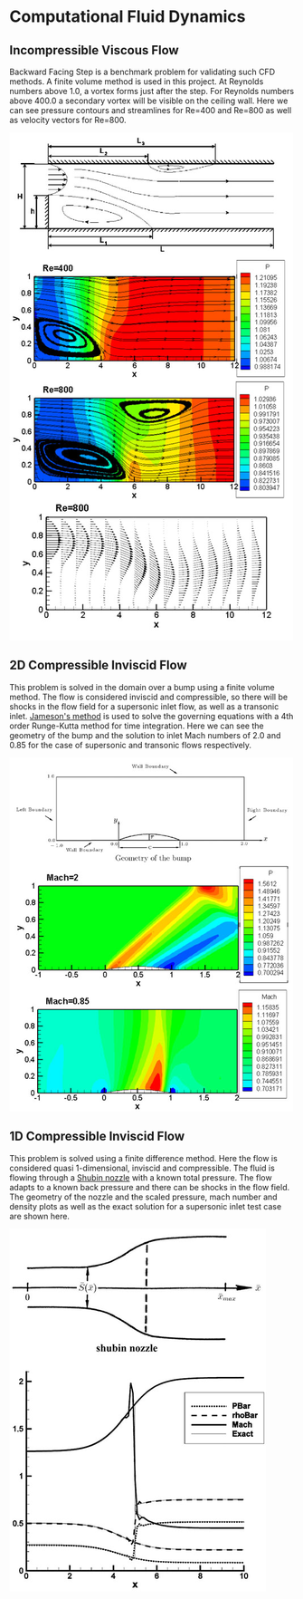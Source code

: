 # Computational Fluid Dynamics

## Incompressible Viscous Flow
Backward Facing Step is a benchmark problem for validating such CFD methods. A finite volume method is used in this project. At Reynolds numbers above 1.0, a vortex forms just after the step. For Reynolds numbers above 400.0 a secondary vortex will be visible on the ceiling wall. Here we can see pressure contours and streamlines for Re=400 and Re=800 as well as velocity vectors for Re=800. 

![Alt Text](e1.jpg)

## 2D Compressible Inviscid Flow 
This problem is solved in the domain over a bump using a finite volume method. The flow is considered inviscid and compressible, so there will be shocks in the flow field for a supersonic inlet flow, as well as a transonic inlet. [Jameson's method](https://www.sciencedirect.com/science/article/abs/pii/009630038390019X) is used to solve the governing equations with a 4th order Runge-Kutta method for time integration. Here we can see the geometry of the bump and the solution to inlet Mach numbers of 2.0 and 0.85 for the case of supersonic and transonic flows respectively.

![Alt Text](e2.jpg)

## 1D Compressible Inviscid Flow
This problem is solved using a finite difference method. Here the flow is considered quasi 1-dimensional, inviscid and compressible. The fluid is flowing through a [Shubin nozzle](https://link.springer.com/chapter/10.1007%2F3-540-11948-5_44) with a known total pressure. The flow adapts to a known back pressure and there can be shocks in the flow field. The geometry of the nozzle and the scaled pressure, mach number and density plots as well as the exact solution for a supersonic inlet test case are shown here.

![Alt Text](e3.jpg)